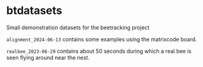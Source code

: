 # btdatasets
Small demonstration datasets for the beetracking project

`alignment_2024-06-13` contains some examples using the matrixcode board.

`realbee_2023-06-29` contains about 50 seconds during which a real bee is seen flying around near the nest.
